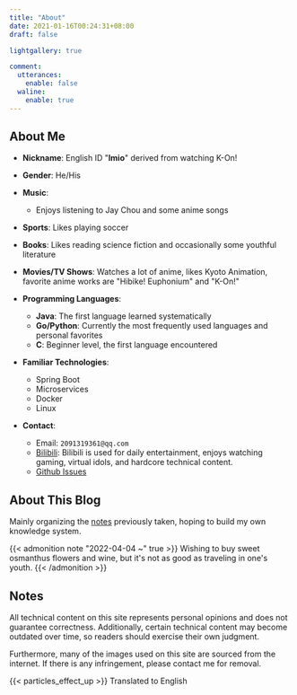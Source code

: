 ```yaml
---
title: "About"
date: 2021-01-16T00:24:31+08:00
draft: false

lightgallery: true

comment:
  utterances:
    enable: false
  waline:
    enable: true
---
```



## About Me

- **Nickname**: English ID "**lmio**" derived from watching K-On!
- **Gender**: He/His
- **Music**:
  - Enjoys listening to Jay Chou and some anime songs
- **Sports**: Likes playing soccer
- **Books**: Likes reading science fiction and occasionally some youthful literature
- **Movies/TV Shows**: Watches a lot of anime, likes Kyoto Animation, favorite anime works are "Hibike! Euphonium" and "K-On!"

- **Programming Languages**:
  - **Java**: The first language learned systematically
  - **Go/Python**: Currently the most frequently used languages and personal favorites
  - **C**: Beginner level, the first language encountered

- **Familiar Technologies**:
  - Spring Boot
  - Microservices
  - Docker
  - Linux
- **Contact**:
  - Email: `2091319361@qq.com`
  - [Bilibili](https://space.bilibili.com/99576408): Bilibili is used for daily entertainment, enjoys watching gaming, virtual idols, and hardcore technical content.
  - [Github Issues](https://github.com/Clear-Love/blog/issues)

## About This Blog
Mainly organizing the [notes](https://github.com/Clear-Love/Note) previously taken, hoping to build my own knowledge system.


{{< admonition note "2022-04-04 ~" true >}}
Wishing to buy sweet osmanthus flowers and wine, but it's not as good as traveling in one's youth.
{{< /admonition >}}


## Notes

All technical content on this site represents personal opinions and does not guarantee correctness. Additionally, certain technical content may become outdated over time, so readers should exercise their own judgment.

Furthermore, many of the images used on this site are sourced from the internet. If there is any infringement, please contact me for removal.


{{< particles_effect_up >}}
Translated to English